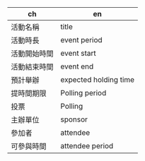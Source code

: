 | ch         | en                    |
| ---------- | --------------------- |
| 活動名稱   | title                 |
| 活動時長   | event period          |
| 活動開始時間   | event start           |
| 活動結束時間   | event end           |
| 預計舉辦   | expected holding time |
| 提時間期限 | Polling period        |
| 投票 | Polling        |
| 主辦單位   | sponsor               |
| 參加者     | attendee              |
| 可參與時間 | attendee period       |
